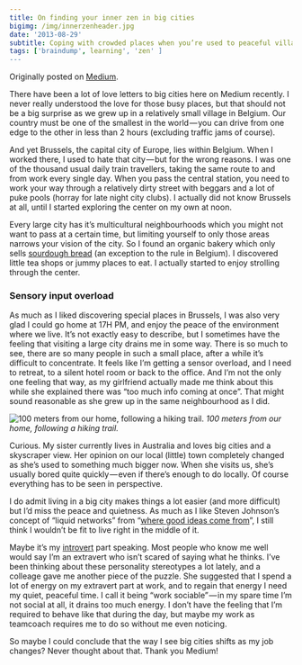 ```yaml
---
title: On finding your inner zen in big cities
bigimg: /img/innerzenheader.jpg
date: '2013-08-29'
subtitle: Coping with crowded places when you’re used to peaceful villages
tags: ['braindump', learning', 'zen' ]
---
```


Originally posted on [Medium](https://medium.com/@woutergroenev/on-finding-your-inner-zen-in-big-cities-c2be933114e3).

There have been a lot of love letters to big cities here on Medium recently. I never really understood the love for those busy places, but that should not be a big surprise as we grew up in a relatively small village in Belgium. Our country must be one of the smallest in the world — you can drive from one edge to the other in less than 2 hours (excluding traffic jams of course).

And yet Brussels, the capital city of Europe, lies within Belgium. When I worked there, I used to hate that city — but for the wrong reasons. I was one of the thousand usual daily train travellers, taking the same route to and from work every single day. When you pass the central station, you need to work your way through a relatively dirty street with beggars and a lot of puke pools (horray for late night city clubs). I actually did not know Brussels at all, until I started exploring the center on my own at noon.

Every large city has it’s multicultural neighbourhoods which you might not want to pass at a certain time, but limiting yourself to only those areas narrows your vision of the city.
So I found an organic bakery which only sells [sourdough bread](http://www.redzuurdesem.be) (an exception to the rule in Belgium). I discovered little tea shops or jummy places to eat. I actually started to enjoy strolling through the center.

### Sensory input overload

As much as I liked discovering special places in Brussels, I was also very glad I could go home at 17H PM, and enjoy the peace of the environment where we live. It’s not exactly easy to describe, but I sometimes have the feeling that visiting a large city drains me in some way. There is so much to see, there are so many people in such a small place, after a while it’s difficult to concentrate. It feels like I’m getting a sensor overload, and I need to retreat, to a silent hotel room or back to the office.
And I’m not the only one feeling that way, as my girlfriend actually made me think about this while she explained there was “too much info coming at once”. That might sound reasonable as she grew up in the same neighbourhood as I did.

![100 meters from our home, following a hiking trail.](/img/koe.jpg)
_100 meters from our home, following a hiking trail._

Curious. My sister currently lives in Australia and loves big cities and a skyscraper view. Her opinion on our local (little) town completely changed as she’s used to something much bigger now. When she visits us, she’s usually bored quite quickly — even if there’s enough to do locally. Of course everything has to be seen in perspective.

I do admit living in a big city makes things a lot easier (and more difficult) but I’d miss the peace and quietness. As much as I like Steven Johnson’s concept of “liquid networks” from “[where good ideas come from](http://www.goodreads.com/book/show/8034188-where-good-ideas-come-from?from_search=true)”, I still think I wouldn’t be fit to live right in the middle of it.

Maybe it’s my [introvert](http://www.goodreads.com/book/show/8520610-quiet?from_search=true) part speaking. Most people who know me well would say I’m an extravert who isn’t scared of saying what he thinks. I’ve been thinking about these personality stereotypes a lot lately, and a colleage gave me another piece of the puzzle. She suggested that I spend a lot of energy on my extravert part at work, and to regain that energy I need my quiet, peaceful time. I call it being “work sociable” — in my spare time I’m not social at all, it drains too much energy. I don’t have the feeling that I’m required to behave like that during the day, but maybe my work as teamcoach requires me to do so without me even noticing.

So maybe I could conclude that the way I see big cities shifts as my job changes? Never thought about that. Thank you Medium!